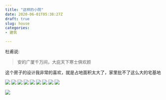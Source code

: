 ```yaml
---
title: "这样的小院"
date: 2020-06-01T05:38:27Z
draft: true
slug: house
categories: 
- 建筑

---
```

杜甫说:

> 安的广厦千万间，大庇天下寒士俱欢颜

这个房子的设计我非常的喜欢，就是占地面积太大了，家里批不了这么大的宅基地

![](/images/house/1.jpg)
![](/images/house/2.jpg)
![](/images/house/3.jpg)
![](/images/house/4.jpg)
![](/images/house/5.jpg)
![](/images/house/6.jpg)
![](/images/house/7.jpg)
![](/images/house/8.jpg)
![](/images/house/9.jpg)

![](/images/shan-shui.svg)